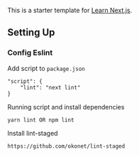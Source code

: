This is a starter template for [Learn Next.js](https://nextjs.org/learn).

## Setting Up
### Config Eslint
Add script to `package.json`
```
"script": {
    "lint": "next lint"
}
```

Running script and install dependencies
```
yarn lint OR npm lint
```

Install lint-staged
```
https://github.com/okonet/lint-staged
```

